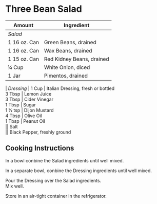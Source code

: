 # Three Bean Salad  
  
Amount | Ingredient  
|----|----|
*Salad*  |
1 16 oz. Can | Green Beans, drained  
1 16 oz. Can | Wax Beans, drained  
1 15 oz. Can | Red Kidney Beans, drained  
¼ Cup | White Onion, diced  
1 Jar | Pimentos, drained  
  |
*Dressing*  |
1 Cup | Italian Dressing, fresh or bottled  
3 Tbsp | Lemon Juice  
3 Tbsp | Cider Vinegar  
1 Tbsp | Sugar  
1 ½ tsp | Dijon Mustard  
4 Tbsp | Olive Oil  
1 Tbsp | Peanut Oil  
|| Salt  
|| Black Pepper, freshly ground  
  
## Cooking Instructions  
  
In a bowl conbine the Salad ingredients until well mixed.  
  
In a separate bowl, conbine the Dressing ingredients until well mixed.  
  
Pour the Dressing over the Salad ingredients.  
Mix well.  
  
Store in an air-tight container in the refrigerator.  
  
  
  
  
  